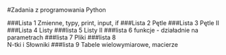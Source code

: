 #Zadania z programowania Python 

###Lista 1
Zmienne, typy, print, input, if
###Lista 2
Pętle
###Lista 3
Pętle II
###Lista 4
Listy
###lista 5 
Listy II
###lista 6 
funkcje - działadnie na parametrach
###lista 7 
Pliki
###lista 8  
N-tki i Słowniki
###lista 9 
Tabele wielowymiarowe, macierze